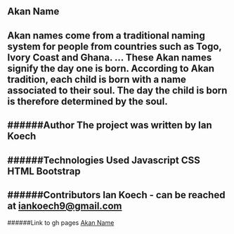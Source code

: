 **Akan Name**
---
Akan names come from a traditional naming system for people from countries such as Togo, Ivory Coast and Ghana. ... These Akan names signify the day one is born. According to Akan tradition, each child is born with a name associated to their soul. The day the child is born is therefore determined by the soul.
---
######Author
The project was written by Ian Koech
---
######Technologies Used
Javascript
CSS
HTML
Bootstrap
---
######Contributors
Ian Koech - can be reached at iankoech9@gmail.com
---
######Link to gh pages
[Akan Name]()
